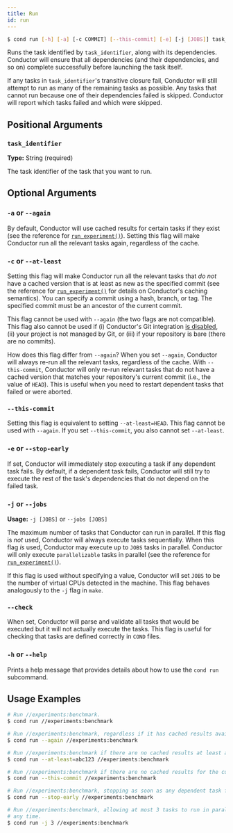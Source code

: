 ```yaml
---
title: Run
id: run
---
```


```bash
$ cond run [-h] [-a] [-c COMMIT] [--this-commit] [-e] [-j [JOBS]] task_identifier
```

Runs the task identified by `task_identifier`, along with its dependencies.
Conductor will ensure that all dependencies (and their dependencies, and so on)
complete successfully before launching the task itself.

If any tasks in `task_identifier`'s transitive closure fail, Conductor will
still attempt to run as many of the remaining tasks as possible. Any tasks that
cannot run because one of their dependencies failed is skipped. Conductor will
report which tasks failed and which were skipped.

## Positional Arguments

### `task_identifier`

**Type:** String (required)

The task identifier of the task that you want to run.

## Optional Arguments

### `-a` or `--again`

By default, Conductor will use cached results for certain tasks if they exist
(see the reference for [`run_experiment()`](task-types/run-experiment.md)).
Setting this flag will make Conductor run all the relevant tasks again,
regardless of the cache.

### `-c` or `--at-least`

Setting this flag will make Conductor run all the relevant tasks that _do not_
have a cached version that is at least as new as the specified commit (see the
reference for [`run_experiment()`](task-types/run-experiment.md) for details on
Conductor's caching semantics). You can specify a commit using a hash, branch,
or tag. The specified commit must be an ancestor of the current commit.

This flag cannot be used with `--again` (the two flags are not compatible). This
flag also cannot be used if (i) Conductor's Git integration [is
disabled](configuration.md), (ii) your project is not managed by Git, or (iii)
if your repository is bare (there are no commits).

How does this flag differ from `--again`? When you set `--again`, Conductor will
always re-run all the relevant tasks, regardless of the cache. With
`--this-commit`, Conductor will only re-run relevant tasks that do not have a
cached version that matches your repository's current commit (i.e., the value of
`HEAD`). This is useful when you need to restart dependent tasks that failed or
were aborted.

### `--this-commit`

Setting this flag is equivalent to setting `--at-least=HEAD`. This flag cannot
be used with `--again`. If you set `--this-commit`, you also cannot set
`--at-least`.

### `-e` or `--stop-early`

If set, Conductor will immediately stop executing a task if any dependent task
fails. By default, if a dependent task fails, Conductor will still try to
execute the rest of the task's dependencies that do not depend on the failed
task.

### `-j` or `--jobs`

**Usage:** `-j [JOBS]` or `--jobs [JOBS]`

The maximum number of tasks that Conductor can run in parallel. If this flag is
_not_ used, Conductor will always execute tasks sequentially. When this flag
_is_ used, Conductor may execute up to `JOBS` tasks in parallel. Conductor will
only execute `parallelizable` tasks in parallel (see the reference for
[`run_experiment()`](task-types/run-experiment.md)).

If this flag is used without specifying a value, Conductor will set `JOBS` to be
the number of virtual CPUs detected in the machine. This flag behaves
analogously to the `-j` flag in `make`.

### `--check`

When set, Conductor will parse and validate all tasks that would be executed but
it will not actually execute the tasks. This flag is useful for checking that
tasks are defined correctly in `COND` files.

### `-h` or `--help`

Prints a help message that provides details about how to use the `cond run`
subcommand.

## Usage Examples

```bash
# Run //experiments:benchmark.
$ cond run //experiments:benchmark

# Run //experiments:benchmark, regardless if it has cached results available.
$ cond run --again //experiments:benchmark

# Run //experiments:benchmark if there are no cached results at least as new as commit abc123.
$ cond run --at-least=abc123 //experiments:benchmark

# Run //experiments:benchmark if there are no cached results for the current commit.
$ cond run --this-commit //experiments:benchmark

# Run //experiments:benchmark, stopping as soon as any dependent task fails.
$ cond run --stop-early //experiments:benchmark

# Run //experiments:benchmark, allowing at most 3 tasks to run in parallel at
# any time.
$ cond run -j 3 //experiments:benchmark
```
